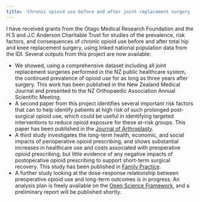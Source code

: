 ```yaml
---
title: 'Chronic opioid use before and after joint replacement surgery (2018-ongoing)'
---
```


I have received grants from the Otago Medical Research Foundation and the H.S and J.C Anderson Charitable Trust for studies of the prevalence, risk factors, and consequences of chronic opioid use before and after total hip and knee replacement surgery, using linked national population data from the IDI. Several outputs from this project are now available:

- We showed, using a comprehensive dataset including all joint replacement surgeries performed in the NZ public healthcare system, the continued prevalence of opioid use for as long as three years after surgery. This work has been published in the New Zealand Medical Journal and presented to the NZ Orthopaedic Association Annual Scientific Meeting.
- A second paper from this project identifies several important risk factors that can to help identify patients at high risk of such prolonged post-surgical opioid use, which could be useful in identifying targeted interventions to reduce opioid exposure for these at-risk groups. This paper has been published in the [Journal of Arthroplasty](https://doi.org/10.1016/j.arth.2020.06.040).
- A third study investigates the long-term health, economic, and social impacts of perioperative opioid prescribing, and shows substantial increases in healthcare use and costs associated with preoperative opioid prescribing, but little evidence of any negative impacts of postoperative opioid prescribing to support short-term surgical recovery. This study has been published in [Family Practice](https://doi.org/10.1093/fampra/cmad112).
- A further study looking at the dose-response relationship between preoperative opioid use and long-term outcomes is in progress. An analysis plan is freely available on the [Open Science Framework](https://osf.io/g52kt/), and a preliminary report will be published shortly.
